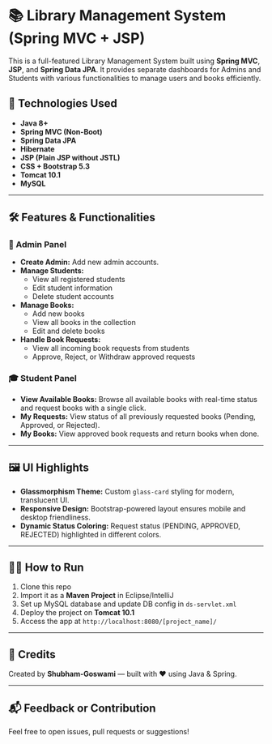 # 📚 Library Management System (Spring MVC + JSP)

This is a full-featured Library Management System built using **Spring MVC**, **JSP**, and **Spring Data JPA**. It provides separate dashboards for Admins and Students with various functionalities to manage users and books efficiently.

## 🚀 Technologies Used

- **Java 8+**
- **Spring MVC (Non-Boot)**
- **Spring Data JPA**
- **Hibernate**
- **JSP (Plain JSP without JSTL)**
- **CSS + Bootstrap 5.3**
- **Tomcat 10.1**
- **MySQL**

---

## 🛠️ Features & Functionalities

### 👤 Admin Panel
- **Create Admin:** Add new admin accounts.
- **Manage Students:**
  - View all registered students
  - Edit student information
  - Delete student accounts
- **Manage Books:**
  - Add new books
  - View all books in the collection
  - Edit and delete books
- **Handle Book Requests:**
  - View all incoming book requests from students
  - Approve, Reject, or Withdraw approved requests

### 🎓 Student Panel
- **View Available Books:** Browse all available books with real-time status and request books with a single click.
- **My Requests:** View status of all previously requested books (Pending, Approved, or Rejected).
- **My Books:** View approved book requests and return books when done.

---

## 🖼️ UI Highlights

- **Glassmorphism Theme:** Custom `glass-card` styling for modern, translucent UI.
- **Responsive Design:** Bootstrap-powered layout ensures mobile and desktop friendliness.
- **Dynamic Status Coloring:** Request status (PENDING, APPROVED, REJECTED) highlighted in different colors.

---

## 🧑‍💻 How to Run

1. Clone this repo
2. Import it as a **Maven Project** in Eclipse/IntelliJ
3. Set up MySQL database and update DB config in `ds-servlet.xml`
4. Deploy the project on **Tomcat 10.1**
5. Access the app at `http://localhost:8080/[project_name]/`

---

## 🙌 Credits

Created by **Shubham-Goswami** — built with ❤️ using Java & Spring.

---

## 📬 Feedback or Contribution

Feel free to open issues, pull requests or suggestions!
